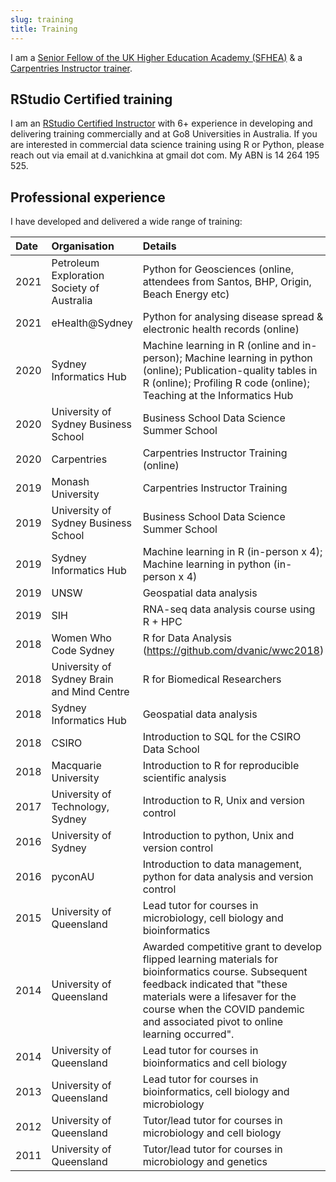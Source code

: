 ```yaml
---
slug: training
title: Training
---
```


I am a [Senior Fellow of the UK Higher Education Academy (SFHEA)](https://www.advance-he.ac.uk/fellowship/senior-fellowship) & a [Carpentries Instructor trainer](carpentries.org/trainers/).

## RStudio Certified training 

I am an [RStudio Certified Instructor](https://education.rstudio.com/trainers/) with 6+ experience in developing and delivering training commercially and at Go8 Universities in Australia. If you are interested in commercial data science training using R or Python, please reach out via email at d.vanichkina at gmail dot com. My ABN is 14 264 195 525. 

## Professional experience

I have developed and delivered a wide range of training:

|Date |Organisation                               |Details                                                                                                                                                                                                                                                   |
|:----|:------------------------------------------|:---------------------------------------------------------------------------------------------------------------------------------------------------------------------------------------------------------------------------------------------------------|
|2021 |Petroleum Exploration Society of Australia |Python for Geosciences (online, attendees from Santos, BHP, Origin, Beach Energy etc)                                                                                                                                                                     |
|2021 |eHealth@Sydney                             |Python for analysing disease spread \& electronic health records (online)                                                                                                                                                                                 |
|2020 |Sydney Informatics Hub                     |Machine learning in R (online and in-person); Machine learning in python (online); Publication-quality tables in R (online); Profiling R code (online); Teaching at the Informatics Hub                                                                   |
|2020 |University of Sydney Business School       |Business School Data Science Summer School                                                                                                                                                                                                                |
|2020 |Carpentries                                |Carpentries Instructor Training (online)                                                                                                                                                                                                                  |
|2019 |Monash University                          |Carpentries Instructor Training                                                                                                                                                                                                                           |
|2019 |University of Sydney Business School       |Business School Data Science Summer School                                                                                                                                                                                                                |
|2019 |Sydney Informatics Hub                     |Machine learning in R (in-person x 4); Machine learning in python (in-person x 4)                                                                                                                                                                         |
|2019 |UNSW                                       |Geospatial data analysis                                                                                                                                                                                                                                  |
|2019 |SIH                                        |RNA-seq data analysis course using R + HPC                                                                                                                                                                                                                |
|2018 |Women Who Code Sydney                      |R for Data Analysis (https://github.com/dvanic/wwc2018)                                                                                                                                                                                                   |
|2018 |University of Sydney Brain and Mind Centre |R for Biomedical Researchers                                                                                                                                                                                                                              |
|2018 |Sydney Informatics Hub                     |Geospatial data analysis                                                                                                                                                                                                                                  |
|2018 |CSIRO                                      |Introduction to SQL for the CSIRO Data School                                                                                                                                                                                                             |
|2018 |Macquarie University                       |Introduction to R for reproducible scientific analysis                                                                                                                                                                                                    |
|2017 |University of Technology, Sydney           |Introduction to R, Unix and version control                                                                                                                                                                                                               |
|2016 |University of Sydney                       |Introduction to python, Unix and version control                                                                                                                                                                                                          |
|2016 |pyconAU                                    |Introduction to data management, python for data analysis and version control                                                                                                                                                                             |
|2015 |University of Queensland                   |Lead tutor for courses in microbiology, cell biology and bioinformatics                                                                                                                                                                                   |
|2014 |University of Queensland                   |Awarded competitive grant to develop flipped learning materials for bioinformatics course. Subsequent feedback indicated that "these materials were a lifesaver for the course when the COVID pandemic and associated pivot to online learning occurred". |
|2014 |University of Queensland                   |Lead tutor for courses in bioinformatics and cell biology                                                                                                                                                                                                 |
|2013 |University of Queensland                   |Lead tutor for courses in bioinformatics, cell biology and microbiology                                                                                                                                                                                   |
|2012 |University of Queensland                   |Tutor/lead tutor for courses in microbiology and cell biology                                                                                                                                                                                             |
|2011 |University of Queensland                   |Tutor/lead tutor for courses in microbiology and genetics                                                                                                                                                                                                 |                                                                                            |



<!-- 

## Teaching philosophy

I am passionate about teaching and training, especially programming, analytics and reproducible research foundations to researchers. I am a proponent of active learning, and (when appropriate!) project-based and activity-based learning. I believe that the combination of innovative strategies in teaching, including peer learning and flipped classrooms, with the best that the digital revolution has to offer (video recordings of lectures, podcasts, screencasts, interactive web-based learning environments and MOOCs from the world’s best thinkers) makes today an especially fortunate time to be a learner. Students need no longer be limited by where they are geographically to learn, and instead of working on mundane fill-in-the-blanks secret class assignments can set up web resources, blogs and apps to showcase skills they’ve acquired to future employers as part of a truly modern education.
>

<!-- I am passionate about using evidence-based teaching practices for supporting adult learners in developing digital skills.-->
